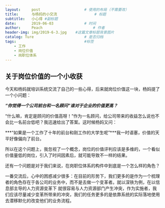 ```yaml
---
layout:     post   				    # 使用的布局（不需要改）
title:      与杨妈的小交流 				# 标题 
subtitle:   小心得 #副标题
date:       2019-06-03 				# 时间
author:     Peach 						# 作者
header-img: img/2019-6-3.jpg 	#这篇文章标题背景图片
catalog: Ture 						# 是否归档
tags:								#标签
    - 工作
	- 岗位价值
	- 岗职位体系
---
```


## 关于岗位价值的一个小收获

  今天和杨妈就培训系统交流了自己的一些心得，后来就岗位价值这一块，杨妈提了一个小问题：
  
  ***“你觉得一个公司前台和一名顾问”谁对于企业的价值更高？***
  
  “什么嘛，肯定是顾问的价值高呀！”作为一名顾问，给公司带来的收益怎么说也不会比一名前台低吧？我迅速给出了答案。这时候杨妈又问：
  
  ***“如果是一个工作了十年的前台和刚工作的大学生呢”***我一时语塞，价值的天平好像偏向了前台。
  
  所以在这个问题上，我忽视了一个概念，岗位的价值评判应该是多维的，一个看似价值量低的岗位，引入了时间因素后，就可能导致不一样的结果。
  
  还有一个问题是对于我们来说，在岗职位体系的构件中到底是一个怎么样的角色？
  
  一番交流后，心中的困惑减少很多：在目前的形势下，我们更多的是作为一个梳理者的角色存在于各公司的业务中，而不是去做一个变革者。就以深铁为例，在以信息部主导的人力资源变革下
  就很容易与人力资源部门产生冲突，作为实施者，我们应该尽量减少变革所带来的冲突，我们的任务更多的是依靠系统的实际落地使用去潜移默化的改变他们的业务流程。
  